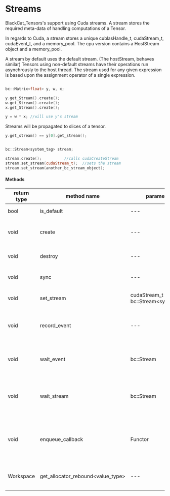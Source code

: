 # Streams

BlackCat_Tensors's support using Cuda streams. 
A stream stores the required meta-data of handling computations of a Tensor.

In regards to Cuda, 
a stream stores a unique cublasHandle_t, cudaStream_t, cudaEvent_t, and a memory_pool.
The cpu version contains a HostStream object and a memory_pool. 

A stream by default uses the default stream. (The hostStream, behaves similar) 
Tensors using non-default streams have their operations run asynchrously to the host thread. 
The stream used for any given expression is based upon the assignment operator of a single expression. 


```cpp

bc::Matrix<float> y, w, x;

y.get_Stream().create();
w.get_Stream().create();
x.get_Stream().create();

y = w * x; //will use y's stream 
```

Streams will be propagated to slices of a tensor. 

```cpp
y.get_stream() == y[0].get_stream();
```

```cpp

bc::Stream<system_tag> stream;

stream.create();		  //calls cudaCreateStream
stream.set_stream(cudaStream_t);  //sets the stream 
stream.set_stream(another_bc_stream_object); 

```


#### Methods 

| return type | method name | parameters | documentation |
| --- | --- | --- | --- |
| bool | is_default | --- | returns if the stream is the default stream |
| void | create | --- | creates a stream inplace, the stream will refer to a new non-default stream |
| void | destroy | --- | destroys the stream, the stream used will be the default stream |
| void | sync | --- | synchronizes the host stream with the current stream | 
| void | set_stream | cudaStream_t or bc::Stream<system_tag> | Sets the stream to the same stream as the parameter | 
| void | record_event | --- | Records an event (using a bc::HostEvent object or cudaEvent_t object) | 
| void | wait_event | bc::Stream | Causes the current stream to wait on the last recorded event of the parameter-stream | 
| void | wait_stream | bc::Stream | Shorthand for recording an event on the parameter-stream and synchronizing on that stream |
| void | enqueue_callback | Functor |Enques a host-call back function into the stream, a device stream will not wait for the completion of the host event to continue running | 
| Workspace<ValueType> | get_allocator_rebound<value_type> | --- | Returns a bc::fancy::Workspace allocator contained inside the stream. | 
 

